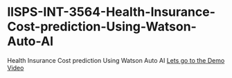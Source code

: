 # llSPS-INT-3564-Health-Insurance-Cost-prediction-Using-Watson-Auto-AI
Health Insurance Cost prediction Using Watson Auto AI
[Lets go to the Demo Video](https://youtu.be/GoCIRvHwAjo)
